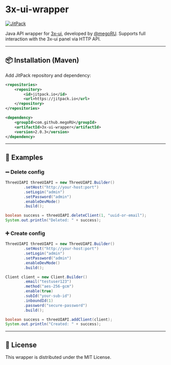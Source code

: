 # 3x-ui-wrapper

[![JitPack](https://jitpack.io/v/megoRU/3x-ui-wrapper.svg)](https://jitpack.io/#megoRU/3x-ui-wrapper)

Java API wrapper for [3x-ui](https://github.com/MHSanaei/3x-ui), developed by [@megoRU](https://github.com/megoRU).
Supports full interaction with the 3x-ui panel via HTTP API.

---

## 📦 Installation (Maven)

Add JitPack repository and dependency:

```xml
<repositories>
    <repository>
        <id>jitpack.io</id>
        <url>https://jitpack.io</url>
    </repository>
</repositories>

<dependency>
    <groupId>com.github.megoRU</groupId>
    <artifactId>3x-ui-wrapper</artifactId>
    <version>2.0.3</version>
</dependency>
```

---

## 🚀 Examples

### ➖ Delete config

```java
ThreeUIAPI threeUIAPI = new ThreeUIAPI.Builder()
        .setHost("http://your-host:port")
        .setLogin("admin")
        .setPassword("admin")
        .enableDevMode()
        .build();

boolean success = threeUIAPI.deleteClient(1, "uuid-or-email");
System.out.println("Deleted: " + success);
```

### ➕ Create config

```java
ThreeUIAPI threeUIAPI = new ThreeUIAPI.Builder()
        .setHost("http://your-host:port")
        .setLogin("admin")
        .setPassword("admin")
        .enableDevMode()
        .build();

Client client = new Client.Builder()
        .email("testuser123")
        .method("aes-256-gcm")
        .enable(true)
        .subId("your-sub-id")
        .inboundId(1)
        .password("secure-password")
        .build();

boolean success = threeUIAPI.addClient(client);
System.out.println("Created: " + success);
```

---

## 📄 License

This wrapper is distributed under the MIT License.
